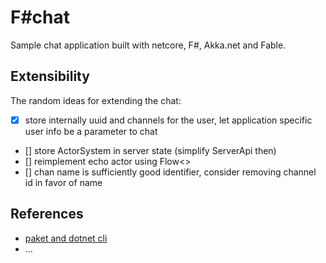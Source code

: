 # F#chat

Sample chat application built with netcore, F#, Akka.net and Fable.

## Extensibility

The random ideas for extending the chat:

* [x] store internally uuid and channels for the user, let application specific user info be a parameter to chat
* [] store ActorSystem in server state (simplify ServerApi then)
* [] reimplement echo actor using Flow<>
* [] chan name is sufficiently good identifier, consider removing channel id in favor of name




## References

* [paket and dotnet cli](https://fsprojects.github.io/Paket/paket-and-dotnet-cli.html)
* ...
